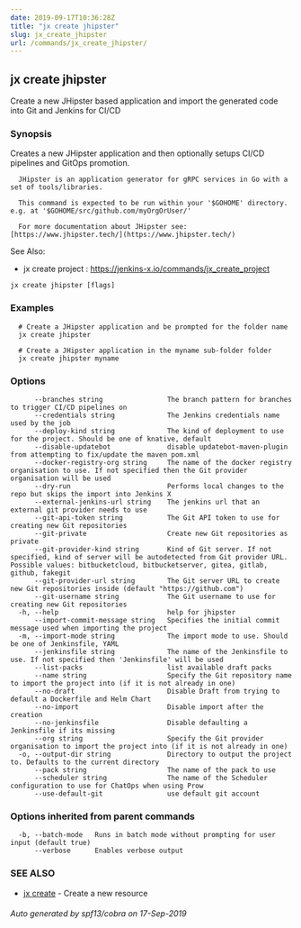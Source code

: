 ```yaml
---
date: 2019-09-17T10:36:28Z
title: "jx create jhipster"
slug: jx_create_jhipster
url: /commands/jx_create_jhipster/
---
```

## jx create jhipster

Create a new JHipster based application and import the generated code into Git and Jenkins for CI/CD

### Synopsis

Creates a new JHipster application and then optionally setups CI/CD pipelines and GitOps promotion.
  
      JHipster is an application generator for gRPC services in Go with a set of tools/libraries.
  
      This command is expected to be run within your '$GOHOME' directory. e.g. at '$GOHOME/src/github.com/myOrgOrUser/'
  
      For more documentation about JHipster see: [https://www.jhipster.tech/](https://www.jhipster.tech/)
  
See Also: 

  * jx create project : https://jenkins-x.io/commands/jx_create_project

```
jx create jhipster [flags]
```

### Examples

```
  # Create a JHipster application and be prompted for the folder name
  jx create jhipster
  
  # Create a JHipster application in the myname sub-folder folder
  jx create jhipster myname
```

### Options

```
      --branches string                The branch pattern for branches to trigger CI/CD pipelines on
      --credentials string             The Jenkins credentials name used by the job
      --deploy-kind string             The kind of deployment to use for the project. Should be one of knative, default
      --disable-updatebot              disable updatebot-maven-plugin from attempting to fix/update the maven pom.xml
      --docker-registry-org string     The name of the docker registry organisation to use. If not specified then the Git provider organisation will be used
      --dry-run                        Performs local changes to the repo but skips the import into Jenkins X
      --external-jenkins-url string    The jenkins url that an external git provider needs to use
      --git-api-token string           The Git API token to use for creating new Git repositories
      --git-private                    Create new Git repositories as private
      --git-provider-kind string       Kind of Git server. If not specified, kind of server will be autodetected from Git provider URL. Possible values: bitbucketcloud, bitbucketserver, gitea, gitlab, github, fakegit
      --git-provider-url string        The Git server URL to create new Git repositories inside (default "https://github.com")
      --git-username string            The Git username to use for creating new Git repositories
  -h, --help                           help for jhipster
      --import-commit-message string   Specifies the initial commit message used when importing the project
  -m, --import-mode string             The import mode to use. Should be one of Jenkinsfile, YAML
      --jenkinsfile string             The name of the Jenkinsfile to use. If not specified then 'Jenkinsfile' will be used
      --list-packs                     list available draft packs
      --name string                    Specify the Git repository name to import the project into (if it is not already in one)
      --no-draft                       Disable Draft from trying to default a Dockerfile and Helm Chart
      --no-import                      Disable import after the creation
      --no-jenkinsfile                 Disable defaulting a Jenkinsfile if its missing
      --org string                     Specify the Git provider organisation to import the project into (if it is not already in one)
  -o, --output-dir string              Directory to output the project to. Defaults to the current directory
      --pack string                    The name of the pack to use
      --scheduler string               The name of the Scheduler configuration to use for ChatOps when using Prow
      --use-default-git                use default git account
```

### Options inherited from parent commands

```
  -b, --batch-mode   Runs in batch mode without prompting for user input (default true)
      --verbose      Enables verbose output
```

### SEE ALSO

* [jx create](/commands/jx_create/)	 - Create a new resource

###### Auto generated by spf13/cobra on 17-Sep-2019
